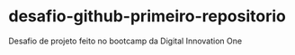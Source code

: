 # desafio-github-primeiro-repositorio
Desafio de projeto feito no bootcamp da Digital Innovation One
